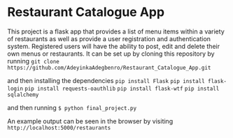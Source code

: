 # Restaurant Catalogue App
 This project is a flask app that provides a list of menu items within a variety of restaurants as well as provide a user registration and authentication system. Registered users will have the ability to post, edit and delete their own menus or restaurants.
 It can be set up by cloning this repository by running
 `git clone https://github.com/AdeyinkaAdegbenro/Restaurant_Catalogue_App.git`

 and then installing the dependencies
 `pip install Flask`
 `pip install flask-login`
 `pip install requests-oauthlib`
 `pip install flask-wtf`
 `pip install sqlalchemy`

 and then running 
 `$ python final_project.py`

 An example output can be seen in the browser by visiting
 `http://localhost:5000/restaurants`